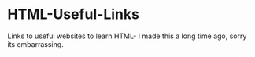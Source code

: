 # HTML-Useful-Links
Links to useful websites to learn HTML- I made this a long time ago, sorry its embarrassing. 
